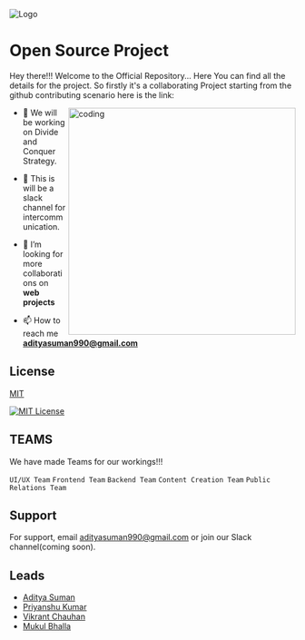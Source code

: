 
![Logo](https://cdn.dribbble.com/users/767861/screenshots/3853143/img_3109.gif)


# Open Source Project
Hey there!!! Welcome to the Official Repository... Here You can find all the details for the project. So firstly it's a collaborating Project starting from the github contributing scenario here is the link: 

<img align="right" alt="coding" width="400" src="https://cdn.dribbble.com/users/1162077/screenshots/3848914/programmer.gif">




- 🔭 We will be working on Divide and Conquer Strategy.

- 🌱 This is will be a slack channel for intercommunication.

- 👯 I’m looking for more collaborations on **web projects**

- 📫 How to reach me **adityasuman990@gmail.com**





## License

[MIT](https://choosealicense.com/licenses/mit/)




[![MIT License](https://img.shields.io/badge/License-MIT-green.svg)](https://choosealicense.com/licenses/mit/)


## TEAMS
We have made Teams for our workings!!!

`UI/UX Team`
`Frontend Team`
`Backend Team`
`Content Creation Team`
`Public Relations Team`



## Support

For support, email adityasuman990@gmail.com or join our Slack channel(coming soon).


## Leads

- [Aditya Suman](https://www.github.com/adityasuman990)
- [Priyanshu Kumar](https://github.com/priyanshu-rj)
- [Vikrant Chauhan](https://github.com/Vinki1000z)
- [Mukul Bhalla](https://github.com/mukul-bhalla)

